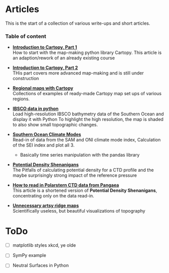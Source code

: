 # Articles

This is the start of a collection of various write-ups and short articles. 

### Table of content

* [**Introduction to Cartopy, Part 1**](Articles/Introduction_to_Cartopy_Part1.ipynb)  
How to start with the map-making python library Cartopy. This article is an adaption/rework of an already existing course

* [**Introduction to Cartopy, Part 2**](Articles/Introduction_to_Cartopy_Part2.ipynb)  
THis part covers more advanced map-making and is still under construction

* [**Regional maps with Cartopy**](Articles/CartopyRegionalMaps.ipynb)  
Collections of examples of ready-made Cartopy map set ups of various regions. 

* [**IBSCO data in python**](Articles/IBSCO_data_in_Python.ipynb)  
Load high-resolution IBSCO bathymetry data of the Southern Ocean and display it with Python
To highlight the high resolution, the map is shaded to also show small topographic changes.

* [**Southern Ocean Climate Modes**](Articles/Plotting_Southern_Ocean_Climate_Modes.ipynb)  
Read-in of data from the SAM and ONI climate mode index, Calculation of the SEI index and plot all 3.
  - Basically time series manipulation with the pandas library

* [**Potential Density Shenanigans**](Articles/Potential_Density_Shenanigans.ipynb)  
The Pitfalls of calculating potential density for a CTD profile and the maybe surprisingly strong impact of the reference pressure

* [**How to read in Polarstern CTD data from Pangaea**](Articles/Read_in_Polarstern_CTD_data_from_Pangaea.ipynb)  
This article is a shortened version of **Potential Density Shenanigans**, concentrating only on the data read-in.

* [**Unnecessary artsy ridge maps**](Articles/Unnecessary_artsy_ridge_maps.ipynb)  
  Scientifically useless, but beautiful visualizations of topography

# ToDo
- [ ] matplotlib styles xkcd, ye olde
- [ ] SymPy example
- [ ] Neutral Surfaces in Python

